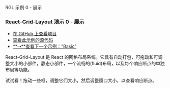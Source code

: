 RGL 示例 0 - 展示

### React-Grid-Layout 演示 0 - 展示

- [在 GitHub 上查看项目](https://github.com/STRML/react-grid-layout)
- [查看此示例的源代码](https://github.com/STRML/react-grid-layout/blob/master/test/examples/0-showcase.jsx)
- [**⇢**查看下一个示例：“Basic”](1-basic.html)

React-Grid-Layout 是 React 的网格布局系统。它具有自动打包，可拖动和可调整大小的小部件，静态小部件，一个流畅的(fluid)布局，以及每个响应断点的单独布局等功能。

试试看！拖动一些框，调整它们大小，然后调整窗口大小，以查看响应断点。
